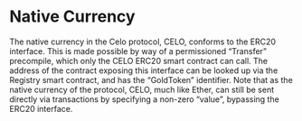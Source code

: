 # Native Currency

The native currency in the Celo protocol, CELO, conforms to the ERC20 interface. This is made possible by way of a permissioned “Transfer” precompile, which only the CELO ERC20 smart contract can call. The address of the contract exposing this interface can be looked up via the Registry smart contract, and has the “GoldToken” identifier. Note that as the native currency of the protocol, CELO, much like Ether, can still be sent directly via transactions by specifying a non-zero “value”, bypassing the ERC20 interface.
